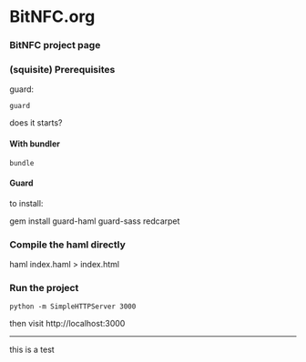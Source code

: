 # BitNFC.org
### BitNFC project page


### (squisite) Prerequisites

guard:

    guard


does it starts?


#### With bundler

    bundle

#### Guard

to install:

   gem install guard-haml guard-sass redcarpet


### Compile the haml directly


   haml index.haml > index.html


### Run the project


    python -m SimpleHTTPServer 3000


then visit http://localhost:3000

---

this is a test
